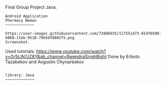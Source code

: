 Final Group Project Java.
~~~~~~~~~~~~~~~~~~~~~~~~
Android Application
Phermacy Neman
~~~~~~~~~~~~~

https://user-images.githubusercontent.com/72886935/117551473-014f6580-b068-11eb-9518-79b5df8802f5.png
Screenshot.
~~~~~~~~~~~~~~~~~~~~~~~~~~~~~~~~~~~~~~~~~~~~~~~~~~~~~~~~~~~~~~~~~~~~~~~~~~~~~~~~~~~~~~~~~~~~~~~~~~~~~~~~

Used tutorials: https://www.youtube.com/watch?v=Gr5LlN7JZ8Y&ab_channel=RajendraSinghBisht
Done by Erboto Tazabekov and Avgustin Chynarbekov
~~~~~~~~~~~~~~~~~~~~~~~~~~~~~~~~~~~~~~~~~~~~~~~~~

library: Java
~~~~~~~~~~~~~
